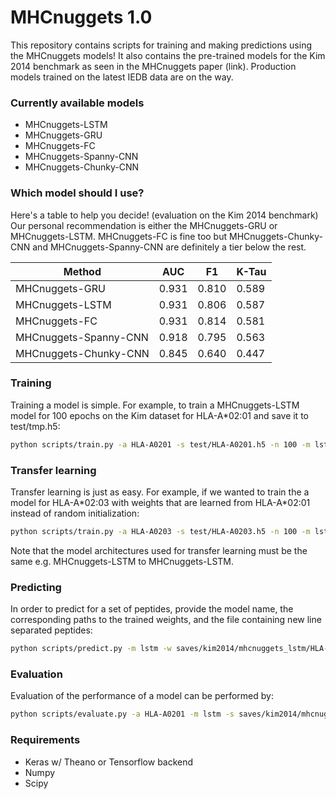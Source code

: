 # MHCnuggets 1.0

This repository contains scripts for training and making
predictions using the MHCnuggets models! It also
contains the pre-trained models for the Kim 2014 benchmark
as seen in the MHCnuggets paper (link). Production models
trained on the latest IEDB data are on the way.

### Currently available models ###
* MHCnuggets-LSTM
* MHCnuggets-GRU
* MHCnuggets-FC
* MHCnuggets-Spanny-CNN
* MHCnuggets-Chunky-CNN

### Which model should I use? ###
Here's a table to help you decide! (evaluation on the Kim 2014 benchmark)
Our personal recommendation is either the MHCnuggets-GRU or MHCnuggets-LSTM.
MHCnuggets-FC is fine too but MHCnuggets-Chunky-CNN and MHCnuggets-Spanny-CNN
are definitely a tier below the rest.

Method                 | AUC   | F1    | K-Tau
-----------------------| ----  | ------| -----
MHCnuggets-GRU         | 0.931 | 0.810 | 0.589
MHCnuggets-LSTM        | 0.931 | 0.806 | 0.587
MHCnuggets-FC          | 0.931 | 0.814 | 0.581
MHCnuggets-Spanny-CNN  | 0.918 | 0.795 | 0.563
MHCnuggets-Chunky-CNN  | 0.845 | 0.640 | 0.447


### Training ###
Training a model is simple. For example, to train a MHCnuggets-LSTM model
for 100 epochs on the Kim dataset for HLA-A\*02:01 and save it to test/tmp.h5:
```bash
python scripts/train.py -a HLA-A0201 -s test/HLA-A0201.h5 -n 100 -m lstm -d data/kim2014/train.csv
```

### Transfer learning ###
Transfer learning is just as easy. For example, if we wanted to train the
a model for HLA-A\*02:03 with weights that are learned from HLA-A\*02:01 instead of
random initialization:
```bash
python scripts/train.py -a HLA-A0203 -s test/HLA-A0203.h5 -n 100 -m lstm -d data/kim2014/train.csv -t test/HLA-A0201.h5
```
Note that the model architectures used for transfer learning must be the same e.g. MHCnuggets-LSTM to MHCnuggets-LSTM.


### Predicting ###
In order to predict for a set of peptides, provide the model name, the corresponding paths
to the trained weights, and the file containing new line separated peptides:
```bash
python scripts/predict.py -m lstm -w saves/kim2014/mhcnuggets_lstm/HLA-A0203.h5 -p test/test_peptides.peps
```

### Evaluation ###
Evaluation of the performance of a model can be performed by:
```bash
python scripts/evaluate.py -a HLA-A0201 -m lstm -s saves/kim2014/mhcnuggets_lstm/HLA-A0201.h5
```

### Requirements ###
* Keras w/ Theano or Tensorflow backend
* Numpy
* Scipy